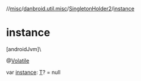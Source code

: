 //[misc](../../../index.md)/[danbroid.util.misc](../index.md)/[SingletonHolder2](index.md)/[instance](instance.md)

# instance

[androidJvm]\

@[Volatile](https://kotlinlang.org/api/latest/jvm/stdlib/kotlin.jvm/-volatile/index.html)

var [instance](instance.md): [T](index.md)? = null
